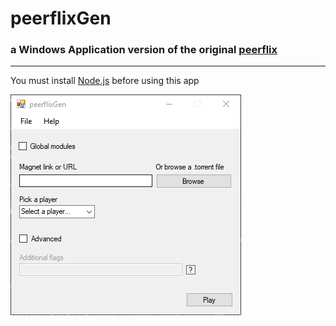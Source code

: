 <h1>peerflixGen</h1>
<h3>a Windows Application version of the original <a href="https://github.com/mafintosh/peerflix">peerflix</a></h3>
<hr>
<p>You must install <a href="https://nodejs.org/en/">Node.js</a> before using this app</p>
<img src="https://github.com/jvitoroc/peerflixGen/blob/master/screenshot.PNG?raw=true" alt="peerflix">
